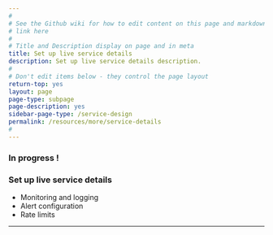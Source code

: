 ```yaml
---
#
# See the Github wiki for how to edit content on this page and markdown styles you can use:
# link here
#
# Title and Description display on page and in meta
title: Set up live service details
description: Set up live service details description.
#
# Don't edit items below - they control the page layout
return-top: yes
layout: page
page-type: subpage
page-description: yes
sidebar-page-type: /service-design
permalink: /resources/more/service-details
#
---
```


### In progress !

### Set up live service details

* Monitoring and logging
* Alert configuration
* Rate limits

<hr>

